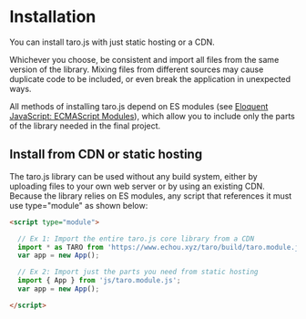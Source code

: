 # Installation
You can install taro.js with just static hosting or a CDN.

Whichever you choose, be consistent and import all files from the same version of the library. Mixing files from different sources may cause duplicate code to be included, or even break the application in unexpected ways.

All methods of installing taro.js depend on ES modules (see [Eloquent JavaScript: ECMAScript Modules](https://eloquentjavascript.net/10_modules.html#h_hF2FmOVxw7)), which allow you to include only the parts of the library needed in the final project.

## Install from CDN or static hosting
The taro.js library can be used without any build system, either by uploading files to your own web server or by using an existing CDN. Because the library relies on ES modules, any script that references it must use type="module" as shown below:

```html
<script type="module">

  // Ex 1: Import the entire taro.js core library from a CDN
  import * as TARO from 'https://www.echou.xyz/taro/build/taro.module.js';
  var app = new App();

  // Ex 2: Import just the parts you need from static hosting
  import { App } from 'js/taro.module.js';
  var app = new App();

</script>
```